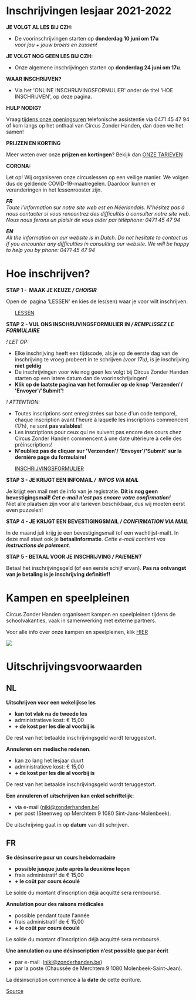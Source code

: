 Inschrijvingen lesjaar 2021-2022
================================

**JE VOLGT AL LES BIJ CZH:**

*   De voorinschrijvingen starten op **donderdag 10 juni om 17u**   
    *voor jou + jouw broers en zussen!*

**JE VOLGT NOG GEEN LES BIJ CZH:**

*   Onze algemene inschrijvingen starten op **donderdag 24 juni om 17u**.  

**WAAR INSCHRIJVEN?**

*   Via het 'ONLINE INSCHRIJVINGSFORMULIER' onder de titel 'HOE INSCHRIJVEN', op deze pagina.

**HULP NODIG?**

Vraag [tijdens onze openingsuren](https://www.circuszonderhanden.be/contact) telefonische assistentie via 0471 45 47 94 of kom langs op het onthaal van Circus Zonder Handen, dan doen we het samen!

**PRIJZEN EN KORTING**

Meer weten over onze **prijzen en kortingen**? Bekijk dan [ONZE TARIEVEN](https://www.circuszonderhanden.be/prijzen-1)

**CORONA:**

Let op! Wij organiseren onze circuslessen op een veilige manier. We volgen dus de geldende COVID-19-maatregelen. Daardoor kunnen er veranderingen in het lessenrooster zijn. 

***FR**  
Toute l’information sur notre site web est en Néerlandais. N'hésitez pas à nous contacter si vous rencontrez des difficultés à consulter notre site web. Nous nous ferons un plaisir de vous aider par téléphone: 0471 45 47 94*

***EN**  
All the information on our website is in Dutch. Do not hesitate to contact us if you encounter any difficulties in consulting our website. We will be happy to help you by phone: 0471 45 47 94*

Hoe inschrijven?
================

**STAP 1 -  MAAK JE KEUZE */ CHOISIR***  
  
Open de  pagina 'LESSEN' en kies de les(sen) waar je voor wilt inschrijven. 

      [LESSEN](https://www.circuszonderhanden.be/lessen)

**STAP 2 - VUL ONS INSCHRIJVINGSFORMULIER IN */ REMPLISSEZ LE FORMULAIRE***

*! LET OP:*

*   Elke inschrijving heeft een tijdscode, als je op de eerste dag van de inschrijving te vroeg probeert in te schrijven *(voor 17u)*, is je inschrijving **niet geldig**
*   De inschrijvingen voor wie nog geen les volgt bij Circus Zonder Handen starten op een latere datum dan de voorinschrijvingen!
*   **Klik op de laatste pagina van het formulier op de knop 'Verzenden'/ 'Envoyer'/'Submit'!**

*! ATTENTION:*

*   Toutes inscriptions sont enregistrées sur base d'un code temporel, chaque inscription avant l'heure à laquelle les inscriptions commencent (17h), ne sont **pas valables**!
*   Les inscriptions pour ceux qui ne suivent pas encore des cours chez Circus Zonder Handen commencent à une date ultérieure à celle des préinscriptions!
*   **N'oubliez pas de cliquer sur 'Verzenden'/ 'Envoyer'/'Submit' sur la dernière page du formulaire!**

      [INSCHRIJVINGSFORMULIER](https://forms.gle/pbHwdjs3Cry3bt5u8) 

**STAP 3 - JE KRIJGT EEN INFOMAIL */  INFOS VIA MAIL***

Je krijgt een mail met de info van je registratie. **Dit is nog geen bevestigingsmail! *Cet e-mail n'est pas encore votre confirmation!***  
Niet alle plaatsen zijn voor alle tarieven beschikbaar, dus wij moeten eerst even puzzelen!

**STAP 4 - JE KRIJGT EEN BEVESTIGINGSMAIL */ CONFIRMATION VIA MAIL***

In de maand juli krijg je een bevestigingsmail (of een wachtlijst-mail). In deze mail staat ook je **betaalinformatie**. *Cette e-mail contient vos **instructions de paiement**.*

**STAP 5 - BETAAL VOOR JE INSCHRIJVING */ PAIEMENT***

Betaal het inschrijvingsgeld (of een eerste schijf ervan). **Pas na ontvangst van je betaling is je inschrijving definitief!** 

Kampen en speelpleinen
======================

Circus Zonder Handen organiseert kampen en speelpleinen tijdens de schoolvakanties, vaak in samenwerking met externe partners.

Voor alle info over onze kampen en speelpleinen, klik [HIER](https://www.circuszonderhanden.be/kampen)

![](https://www.circuszonderhanden.be/img/placeholder.png)

Uitschrijvingsvoorwaarden
=========================

NL
--

**Uitschrijven voor een wekelijkse les**

*   **kan tot vlak na de tweede les**
*   administratieve kost: € 15,00
*   **\+ de kost per les die al voorbij is** 

De rest van het betaalde inschrijvingsgeld wordt teruggestort. 

**Annuleren om medische redenen**.

*   kan zo lang het lesjaar duurt
*   administratieve kost: € 15,00
*   **\+ de kost per les die al voorbij is** 

De rest van het betaalde inschrijvingsgeld wordt teruggestort. 

**Een annuleren of uitschrijven kan enkel schriftelijk:**

*   via e-mail ([niki@zonderhanden.be](mailto:niki@zonderhanden.be))
*   per post (Steenweg op Merchtem 9 1080 Sint-Jans-Molenbeek). 

De uitschrijving gaat in op **datum** van dit schrijven. 

FR
--

**Se désinscrire pour un cours hebdomadaire**

*   **possible jusque juste après la deuxième leçon**
*   frais administratif de € 15,00
*   **\+ le coût par cours écoulé**

Le solde du montant d’inscription déjà acquitté sera remboursé. 

**Annulation pour des raisons médicales**

*   possible pendant toute l'année
*   frais administratif de € 15,00
*   **\+ le coût par cours écoulé**

Le solde du montant d’inscription déjà acquitté sera remboursé.

**Une annulation ou une désinscription n’est possible que par écrit**

*   par e-mail  ([niki@zonderhanden.be](mailto:niki@zonderhanden.be))
*   par la poste (Chaussée de Merchtem 9 1080 Molenbeek-Saint-Jean). 

La désinscription commence à la **date** de cette écriture. 

[Source](https://www.circuszonderhanden.be/inschrijven)